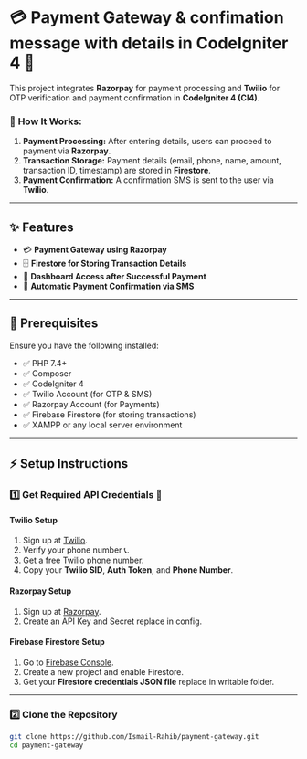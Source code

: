 # 💳 Payment Gateway & confimation message  with details in CodeIgniter 4 🚀  

This project integrates **Razorpay** for payment processing and **Twilio** for OTP verification and payment confirmation in **CodeIgniter 4 (CI4)**.  

### 🔹 **How It Works:**   
1. **Payment Processing:** After entering details, users can proceed to payment via **Razorpay**.  
2. **Transaction Storage:** Payment details (email, phone, name, amount, transaction ID, timestamp) are stored in **Firestore**.  
3. **Payment Confirmation:** A confirmation SMS is sent to the user via **Twilio**.  

---

## ✨ Features  
- 💳 **Payment Gateway using Razorpay**  
- 🗄 **Firestore for Storing Transaction Details**  
- 🎯 **Dashboard Access after Successful Payment**  
- 🔄 **Automatic Payment Confirmation via SMS**  

---

## 📌 Prerequisites  
Ensure you have the following installed:  
- ✅ PHP 7.4+  
- ✅ Composer  
- ✅ CodeIgniter 4  
- ✅ Twilio Account (for OTP & SMS)  
- ✅ Razorpay Account (for Payments)  
- ✅ Firebase Firestore (for storing transactions)  
- ✅ XAMPP or any local server environment  

---

## ⚡ Setup Instructions  

### 1️⃣ Get Required API Credentials 🔑  

#### **Twilio Setup**  
1. Sign up at [Twilio](https://www.twilio.com/).  
2. Verify your phone number 📞.  
3. Get a free Twilio phone number.  
4. Copy your **Twilio SID**, **Auth Token**, and **Phone Number**.  

#### **Razorpay Setup**  
1. Sign up at [Razorpay](https://razorpay.com/).  
2. Create an API Key and Secret replace in config.  

#### **Firebase Firestore Setup**  
1. Go to [Firebase Console](https://console.firebase.google.com/).  
2. Create a new project and enable Firestore.  
3. Get your **Firestore credentials JSON file** replace in writable folder.  

---

### 2️⃣ Clone the Repository  
```sh
git clone https://github.com/Ismail-Rahib/payment-gateway.git
cd payment-gateway
